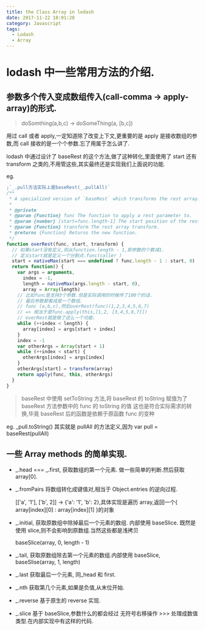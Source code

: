 ```yaml
---
title: the Class Array in lodash
date: 2017-11-22 18:01:28
category: Javascript
tags:
  - Lodash
  - Array
---
```


# lodash 中一些常用方法的介绍.

## 参数多个传入变成数组传入(call-comma -> apply-array)的形式.

> doSomthing(a,b,c) -> doSomeThing(a, [b,c])

用过 call 或者 apply,一定知道除了改变上下文,更重要的是 apply 是接收数组的参数,而 call 接收的是一个个参数.忘了用属于怎么讲了.

lodash 中通过设计了 baseRest 的这个方法,做了这种转化,里面使用了 start 还有 transform 之类的,不用管这些,其实最终还是实现我们上面说的功能.

eg.

```js
;`_.pull方法实际上是baseRest(_.pullAll)`
/**
 * A specialized version of `baseRest` which transforms the rest array.
 *
 * @private
 * @param {Function} func The function to apply a rest parameter to.
 * @param {number} [start=func.length-1] The start position of the rest parameter.
 * @param {Function} transform The rest array transform.
 * @returns {Function} Returns the new function.
 */
function overRest(func, start, transform) {
  // 如果start没有定义,则从function.length - 1,即参数的个数减1.
  // 定义start就是定义一个分割点.func(caller )
  start = nativeMax(start === undefined ? func.length - 1 : start, 0)
  return function() {
    var args = arguments,
      index = -1,
      length = nativeMax(args.length - start, 0),
      array = Array(length)
    // 比如func是支持3个参数.但是实际调用的时候传了100个的话.
    // 最后参数都看成是一个数组.
    // func (a,b,c),然后overRest(func)(1,2,3,4,5,6,7)
    // => 相当于是func.apply(this,[1,2, [3,4,5,6,7]])
    // overRest就是做了这么一个功能.
    while (++index < length) {
      array[index] = args[start + index]
    }
    index = -1
    var otherArgs = Array(start + 1)
    while (++index < start) {
      otherArgs[index] = args[index]
    }
    otherArgs[start] = transform(array)
    return apply(func, this, otherArgs)
  }
}
```

> baseRest 中使用 setToString 方法,将 baseRest 的 toString 赋值为了 baseRest 方法参数中的 func 的 toString 的值
> 这也是符合实际需求的转换,毕竟 baseRest 后的函数是依赖于原函数 func 的变种

eg. \_pull.toString() 其实就是 pullAll 的方法定义,因为 var pull = baseRest(pullAll)

## 一些 Array methods 的简单实现.

- _.head === _.first, 获取数组的第一个元素. 做一些简单的判断.然后获取 array[0].

- \_.fromPairs 将数组转化成键值对,相当于 Object.entries 的逆向过程.

  [['a', '1'], ['b', 2]] -> {'a': '1', 'b': 2},具体实现是遍历 array,返回一个{ array[index][0] : array[index][1] }的对象

- \_.initial, 获取原数组中除掉最后一个元素的数组. 内部使用 baseSlice. 既然是使用 slice,则不会影响到原数组.当然这些都是浅拷贝

  baseSlice(array, 0, length - 1)

- \_.tail, 获取原数组除去第一个元素的数组.内部使用 baseSlice, baseSlise(array, 1, length)

- \_.last 获取最后一个元素, 同\_head 和 first.

- \_.nth 获取第几个元素,如果是负值,从末位开始.

- \_.reverse 基于原生的 reverse 实现.

- \_.slice 基于 baseSlice,参数什么的都会经过 无符号右移操作 >>> 处理成数值类型.在内部实现中有这样的代码.
